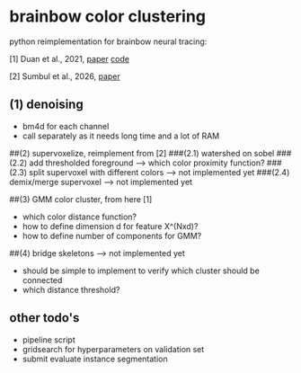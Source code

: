 # brainbow color clustering

python reimplementation for brainbow neural tracing:

[1] Duan et al., 2021, [paper](https://www.biorxiv.org/content/10.1101/2020.06.07.138941v1) [code](https://github.com/tuffr5/BrainbowTracing)

[2] Sumbul et al., 2026, [paper](https://proceedings.neurips.cc/paper/2016/hash/7cce53cf90577442771720a370c3c723-Abstract.html)

## (1) denoising
- bm4d for each channel
- call separately as it needs long time and a lot of RAM

##(2) supervoxelize, reimplement from [2]
###(2.1) watershed on sobel
###(2.2) add thresholded foreground
--> which color proximity function?
###(2.3) split supervoxel with different colors
--> not implemented yet
###(2.4) demix/merge supervoxel
--> not implemented yet

##(3) GMM color cluster, from here [1]
- which color distance function?
- how to define dimension d for feature X^(Nxd)?
- how to define number of components for GMM?

##(4) bridge skeletons
--> not implemented yet
- should be simple to implement to verify which cluster should be connected
- which distance threshold?

## other todo's
- pipeline script
- gridsearch for hyperparameters on validation set
- submit evaluate instance segmentation
